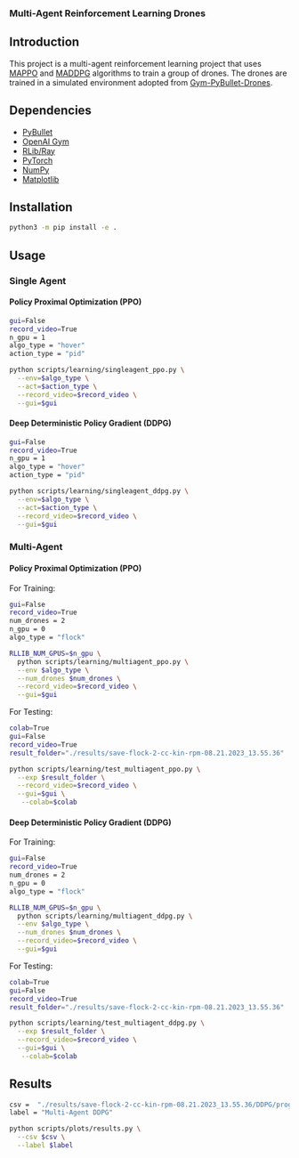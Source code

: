 ### Multi-Agent Reinforcement Learning Drones

## Introduction

This project is a multi-agent reinforcement learning project that uses [MAPPO](https://arxiv.org/abs/2009.09346) and [MADDPG](https://arxiv.org/abs/1706.02275) algorithms to train a group of drones. The drones are trained in a simulated environment adopted from [Gym-PyBullet-Drones](https://github.com/utiasDSL/gym-pybullet-drones).

## Dependencies

-   [PyBullet](https://github.com/bulletphysics/bullet3)
-   [OpenAI Gym](https://github.com/openai/gym)
-   [RLib/Ray](https://github.com/ray-project/ray)
-   [PyTorch](https://pytorch.org/)
-   [NumPy](https://numpy.org/)
-   [Matplotlib](https://matplotlib.org/)

## Installation

```bash
python3 -m pip install -e .
```

## Usage

### Single Agent

#### Policy Proximal Optimization (PPO)

```bash
gui=False
record_video=True
n_gpu = 1
algo_type = "hover"
action_type = "pid"

python scripts/learning/singleagent_ppo.py \
  --env=$algo_type \
  --act=$action_type \
  --record_video=$record_video \
  --gui=$gui
```

#### Deep Deterministic Policy Gradient (DDPG)

```bash
gui=False
record_video=True
n_gpu = 1
algo_type = "hover"
action_type = "pid"

python scripts/learning/singleagent_ddpg.py \
  --env=$algo_type \
  --act=$action_type \
  --record_video=$record_video \
  --gui=$gui
```

### Multi-Agent

#### Policy Proximal Optimization (PPO)

For Training:

```bash
gui=False
record_video=True
num_drones = 2
n_gpu = 0
algo_type = "flock"

RLLIB_NUM_GPUS=$n_gpu \
  python scripts/learning/multiagent_ppo.py \
  --env $algo_type \
  --num_drones $num_drones \
  --record_video=$record_video \
  --gui=$gui
```

For Testing:

```bash
colab=True
gui=False
record_video=True
result_folder="./results/save-flock-2-cc-kin-rpm-08.21.2023_13.55.36"

python scripts/learning/test_multiagent_ppo.py \
  --exp $result_folder \
  --record_video=$record_video \
  --gui=$gui \
   --colab=$colab
```

#### Deep Deterministic Policy Gradient (DDPG)

For Training:

```bash
gui=False
record_video=True
num_drones = 2
n_gpu = 0
algo_type = "flock"

RLLIB_NUM_GPUS=$n_gpu \
  python scripts/learning/multiagent_ddpg.py \
  --env $algo_type \
  --num_drones $num_drones \
  --record_video=$record_video \
  --gui=$gui
```

For Testing:

```bash
colab=True
gui=False
record_video=True
result_folder="./results/save-flock-2-cc-kin-rpm-08.21.2023_13.55.36"

python scripts/learning/test_multiagent_ddpg.py \
  --exp $result_folder \
  --record_video=$record_video \
  --gui=$gui \
   --colab=$colab
```

## Results

```bash
csv =  "./results/save-flock-2-cc-kin-rpm-08.21.2023_13.55.36/DDPG/progress.csv"
label = "Multi-Agent DDPG"

python scripts/plots/results.py \
  --csv $csv \
  --label $label
```

